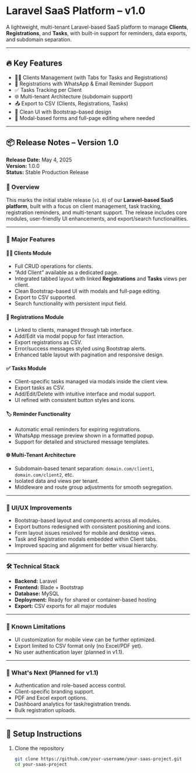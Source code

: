 # Laravel SaaS Platform – v1.0

A lightweight, multi-tenant Laravel-based SaaS platform to manage **Clients**, **Registrations**, and **Tasks**, with built-in support for reminders, data exports, and subdomain separation.

---

## 🔥 Key Features

- 🧑‍💼 Clients Management (with Tabs for Tasks and Registrations)
- 📝 Registrations with WhatsApp & Email Reminder Support
- ✅ Tasks Tracking per Client
- 🌐 Multi-tenant Architecture (subdomain support)
- 📤 Export to CSV (Clients, Registrations, Tasks)
- 🧠 Clean UI with Bootstrap-based design
- 📅 Modal-based forms and full-page editing where needed

---

## 📦 Release Notes – Version 1.0

**Release Date:** May 4, 2025  
**Version:** 1.0.0  
**Status:** Stable Production Release

### 🎯 Overview

This marks the initial stable release (`v1.0`) of our **Laravel-based SaaS platform**, built with a focus on client management, task tracking, registration reminders, and multi-tenant support. The release includes core modules, user-friendly UI enhancements, and export/search functionalities.

---

### 🚀 Major Features

#### 🧑‍💼 Clients Module
- Full CRUD operations for clients.
- “Add Client” available as a dedicated page.
- Integrated tabbed layout with linked **Registrations** and **Tasks** views per client.
- Clean Bootstrap-based UI with modals and full-page editing.
- Export to CSV supported.
- Search functionality with persistent input field.

#### 📝 Registrations Module
- Linked to clients, managed through tab interface.
- Add/Edit via modal popup for fast interaction.
- Export registrations as CSV.
- Error/success messages styled using Bootstrap alerts.
- Enhanced table layout with pagination and responsive design.

#### ✅ Tasks Module
- Client-specific tasks managed via modals inside the client view.
- Export tasks as CSV.
- Add/Edit/Delete with intuitive interface and modal support.
- UI refined with consistent button styles and icons.

#### 🏷 Reminder Functionality
- Automatic email reminders for expiring registrations.
- WhatsApp message preview shown in a formatted popup.
- Support for detailed and structured message templates.

#### 🌐 Multi-Tenant Architecture
- Subdomain-based tenant separation: `domain.com/client1`, `domain.com/client2`, etc.
- Isolated data and views per tenant.
- Middleware and route group adjustments for smooth segregation.

---

### 💄 UI/UX Improvements

- Bootstrap-based layout and components across all modules.
- Export buttons redesigned with consistent positioning and icons.
- Form layout issues resolved for mobile and desktop views.
- Task and Registration modals embedded within Client tabs.
- Improved spacing and alignment for better visual hierarchy.

---

### 🛠 Technical Stack

- **Backend:** Laravel
- **Frontend:** Blade + Bootstrap
- **Database:** MySQL
- **Deployment:** Ready for shared or container-based hosting
- **Export:** CSV exports for all major modules

---

### 🧪 Known Limitations

- UI customization for mobile view can be further optimized.
- Export limited to CSV format only (no Excel/PDF yet).
- No user authentication layer (planned in v1.1).

---

### 📌 What's Next (Planned for v1.1)

- Authentication and role-based access control.
- Client-specific branding support.
- PDF and Excel export options.
- Dashboard analytics for task/registration trends.
- Bulk registration uploads.

---

## 📂 Setup Instructions

1. Clone the repository  
   ```bash
   git clone https://github.com/your-username/your-saas-project.git
   cd your-saas-project
